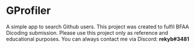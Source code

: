 # GProfiler
A simple app to search Github users. This project was created to fulfil BFAA Dicoding submission. Please use this project only as reference and educational purposes.
You can always contact me via Discord: __rekyb#3481__
